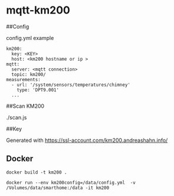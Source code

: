 # mqtt-km200

##Config

config.yml example

```
km200:
  key: <KEY>
  host: <km200 hostname or ip >
mqtt:
  server: <mqtt connection>
  topic: km200/
measurements:
  - url: '/system/sensors/temperatures/chimney'
    type: 'DPT9.001'
  ...
```


##Scan KM200 

./scan.js

##Key

Generated with https://ssl-account.com/km200.andreashahn.info/

## Docker

    docker build -t km200 .

    docker run --env km200config=/data/config.yml  -v /Volumes/data/smarthome:/data -it km200 
